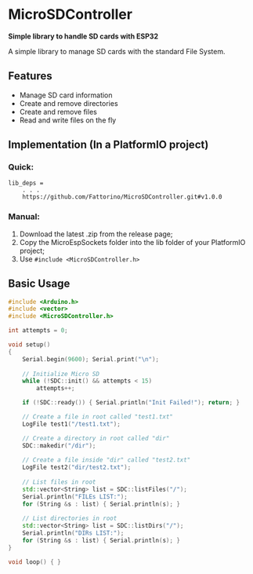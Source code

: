 # MicroSDController
**Simple library to handle SD cards with ESP32**

A simple library to manage SD cards with the standard File System.

## Features
- Manage SD card information
- Create and remove directories
- Create and remove files
- Read and write files on the fly

## Implementation (In a PlatformIO project)
### Quick:
    lib_deps =
        . . .
        https://github.com/Fattorino/MicroSDController.git#v1.0.0

### Manual:
1. Download the latest .zip from the release page;
2. Copy the MicroEspSockets folder into the lib folder of your PlatformIO project;
3. Use ```#include <MicroSDController.h>```

## Basic Usage
```c++
#include <Arduino.h>
#include <vector>
#include <MicroSDController.h>

int attempts = 0;

void setup()
{
    Serial.begin(9600); Serial.print("\n");
    
    // Initialize Micro SD
    while (!SDC::init() && attempts < 15)
        attempts++;

    if (!SDC::ready()) { Serial.println("Init Failed!"); return; }

    // Create a file in root called "test1.txt"
    LogFile test1("/test1.txt");

    // Create a directory in root called "dir"
    SDC::makedir("/dir");
    
    // Create a file inside "dir" called "test2.txt"
    LogFile test2("dir/test2.txt");
    
    // List files in root
    std::vector<String> list = SDC::listFiles("/");
    Serial.println("FILEs LIST:");
    for (String &s : list) { Serial.println(s); }
    
    // List directories in root
    std::vector<String> list = SDC::listDirs("/");
    Serial.println("DIRs LIST:");
    for (String &s : list) { Serial.println(s); }
}

void loop() { }
```


